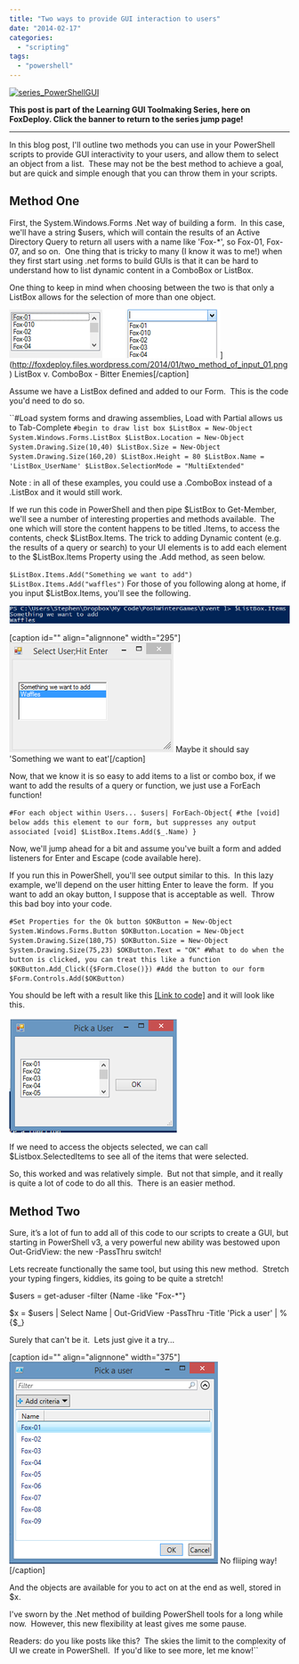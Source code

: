 ```yaml
---
title: "Two ways to provide GUI interaction to users"
date: "2014-02-17"
categories: 
  - "scripting"
tags: 
  - "powershell"
---
```


[![series_PowerShellGUI](https://foxdeploy.files.wordpress.com/2015/04/series_powershellgui.png?w=705)](http://foxdeploy.com/resources/learning-gui-toolmaking-series/)

**This post is part of the Learning GUI Toolmaking Series, here on FoxDeploy. Click the banner to return to the series jump page!**

* * *

In this blog post, I'll outline two methods you can use in your PowerShell scripts to provide GUI interactivity to your users, and allow them to select an object from a list.  These may not be the best method to achieve a goal, but are quick and simple enough that you can throw them in your scripts.

## Method One

First, the System.Windows.Forms .Net way of building a form.  In this case, we'll have a string $users, which will contain the results of an Active Directory Query to return all users with a name like 'Fox-\*', so Fox-01, Fox-07, and so on.  One thing that is tricky to many (I know it was to me!) when they first start using .net forms to build GUIs is that it can be hard to understand how to list dynamic content in a ComboBox or ListBox.

One thing to keep in mind when choosing between the two is that only a ListBox allows for the selection of more than one object.

![two_method_of_input_01](images/two_method_of_input_01.png)](http://foxdeploy.files.wordpress.com/2014/01/two_method_of_input_01.png) ListBox v. ComboBox - Bitter Enemies\[/caption\]

Assume we have a ListBox defined and added to our Form.  This is the code you'd need to do so.

``#Load system forms and drawing assemblies, Load with Partial allows us to Tab-Complete `#begin to draw list box $ListBox = New-Object System.Windows.Forms.ListBox $ListBox.Location = New-Object System.Drawing.Size(10,40) $ListBox.Size = New-Object System.Drawing.Size(160,20) $ListBox.Height = 80 $ListBox.Name = 'ListBox_UserName' $ListBox.SelectionMode = "MultiExtended"`

Note : in all of these examples, you could use a .ComboBox instead of a .ListBox and it would still work.

If we run this code in PowerShell and then pipe $ListBox to Get-Member, we'll see a number of interesting properties and methods available.  The one which will store the content happens to be titled .Items, to access the contents, check $ListBox.Items. The trick to adding Dynamic content (e.g. the results of a query or search) to your UI elements is to add each element to the $ListBox.Items Property using the .Add method, as seen below.

`$ListBox.Items.Add("Something we want to add") $ListBox.Items.Add("waffles")` For those of you following along at home, if you input $ListBox.Items, you'll see the following.

[![two_method_of_input_02](images/two_method_of_input_02.png)](http://foxdeploy.files.wordpress.com/2014/01/two_method_of_input_02.png)

[caption id="" align="alignnone" width="295"][![two_method_of_input_02.5](images/two_method_of_input_02-5.png)](http://foxdeploy.files.wordpress.com/2014/01/two_method_of_input_02-5.png) Maybe it should say 'Something we want to eat'[/caption]

Now, that we know it is so easy to add items to a list or combo box, if we want to add the results of a query or function, we just use a ForEach function!

`#For each object within Users... $users| ForEach-Object{ #the [void] below adds this element to our form, but suppresses any output associated [void] $ListBox.Items.Add($_.Name) }`

Now, we'll jump ahead for a bit and assume you've built a form and added listeners for Enter and Escape (code available here).

If you run this in PowerShell, you'll see output similar to this.  In this lazy example, we'll depend on the user hitting Enter to leave the form.  If you want to add an okay button, I suppose that is acceptable as well.  Throw this bad boy into your code.

`#Set Properties for the Ok button $OKButton = New-Object System.Windows.Forms.Button $OKButton.Location = New-Object System.Drawing.Size(180,75) $OKButton.Size = New-Object System.Drawing.Size(75,23) $OKButton.Text = "OK" #What to do when the button is clicked, you can treat this like a function $OKButton.Add_Click({$Form.Close()}) #Add the button to our form $Form.Controls.Add($OKButton)`

You should be left with a result like this [[Link to code]](http://foxdeploy.com/code-and-scripts/new-listbox-wmultiselect/ "New-Listbox-wMultiSelect") and it will look like this.

[![two_method_of_input_03](images/two_method_of_input_03.png)](http://foxdeploy.files.wordpress.com/2014/01/two_method_of_input_03.png)

If we need to access the objects selected, we can call $Listbox.SelectedItems to see all of the items that were selected.

So, this worked and was relatively simple.  But not that simple, and it really is quite a lot of code to do all this.  There is an easier method.

## Method Two

Sure, it’s a lot of fun to add all of this code to our scripts to create a GUI, but starting in PowerShell v3, a very powerful new ability was bestowed upon Out-GridView: the new -PassThru switch!

Lets recreate functionally the same tool, but using this new method.  Stretch your typing fingers, kiddies, its going to be quite a stretch!

$users = get-aduser -filter {Name -like "Fox-*"}

$x = $users | Select Name | Out-GridView -PassThru -Title 'Pick a user' | % {$_}

Surely that can't be it.  Lets just give it a try...

[caption id="" align="alignnone" width="375"][![two_method_of_input_04](images/two_method_of_input_04.png)](http://foxdeploy.files.wordpress.com/2014/01/two_method_of_input_04.png) No fliiping way![/caption]

And the objects are available for you to act on at the end as well, stored in $x.

I've sworn by the .Net method of building PowerShell tools for a long while now.  However, this new flexibility at least gives me some pause.

Readers: do you like posts like this?  The skies the limit to the complexity of UI we create in PowerShell.  If you'd like to see more, let me know!``
